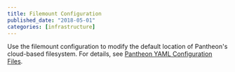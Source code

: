 ```yaml
---
title: Filemount Configuration
published_date: "2018-05-01"
categories: [infrastructure]
---
```

Use the filemount configuration to modify the default location of Pantheon's cloud-based filesystem. For details, see [Pantheon YAML Configuration Files](/pantheon-yml/#filemount-path).
